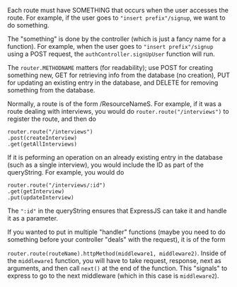Each route must have SOMETHING that occurs when the user
accesses the route. For example, if the user goes to
`"insert prefix"/signup`, we want to do something.

The "something" is done by the controller (which is just
a fancy name for a function). For example, when the user
goes to `"insert prefix"/signup` using a POST request, the
`authController.signUpUser` function will run.

The `router.METHODNAME` matters (for readability); use POST
for creating something new, GET for retrieving info from the
database (no creation), PUT for updating an existing entry
in the database, and DELETE for removing something from the
database.

Normally, a route is of the form /ResourceNameS. For example, if it
was a route dealing with interviews, you would do
`router.route("/interviews")` to register the route, and then do

```
router.route("/interviews")
.post(createInterview)
.get(getAllInterviews)
```

If it is peforming an operation on an already existing entry in the database
(such as a single interview), you would include the ID as part of the queryString.
For example, you would do

```
router.route("/interviews/:id")
.get(getInterview)
.put(updateInterview)
```

The `":id"` in the queryString ensures that ExpressJS can take it and handle it as a parameter.

If you wanted to put in multiple "handler" functions (maybe you need to do something before
your controller "deals" with the request), it is of the form

`router.route(routeName).httpMethod(middleware1, middleware2)`. Inside of the `middleware1` function,
you will have to take request, response, next as arguments, and then call `next()` at the end
of the function. This "signals" to express to go to the next middleware (which in this case is
`middleware2`).
